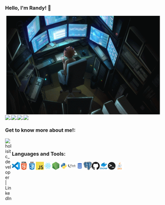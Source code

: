 ### Hello, I'm Randy! 👋

<img align="right" alt="GIF" src="https://github.com/randydhack/randydhack/blob/main/EgUx.gif" width="500" height="320"/>

<a href="https://github.com/randydhack/#gh-dark-mode-only">
  <img height=150 align="center" src="https://github-readme-stats.vercel.app/api?username=randydhack&hide=stars,issues&show_icons=true&theme=react#gh-dark-mode-only" />
</a>
<a href="https://github.com/randydhack/#gh-dark-mode-only">
  <img height=150 align="center" src="https://github-readme-stats.vercel.app/api/top-langs?username=randydhack&layout=compact&langs_count=8&card_width=350&theme=react#gh-dark-mode-only" />
</a>

<a href="https://github.com/randydhack/#gh-light-mode-only">
  <img height=150 align="center" src="https://github-readme-stats.vercel.app/api?username=randydhack&hide=stars,issues&show_icons=true&theme=default#gh-light-mode-only" />
</a>
<a href="https://github.com/randydhack/#gh-light-mode-only">
  <img height=150 align="center" src="https://github-readme-stats.vercel.app/api/top-langs?username=randydhack&layout=compact&langs_count=8&card_width=350&theme=default#gh-light-mode-only" />
</a>

### Get to know more about me!:
<a href="https://www.linkedin.com/in/randy-hac-4577a71b0/"><img align="left" alt="holisitc_developer | LinkedIn" width="22px" src="https://cdn.jsdelivr.net/npm/simple-icons@v3/icons/linkedin.svg" /></a>
<br />
### Languages and Tools:

<img align="left" alt="Visual Studio Code" width="26px" src="https://raw.githubusercontent.com/github/explore/80688e429a7d4ef2fca1e82350fe8e3517d3494d/topics/visual-studio-code/visual-studio-code.png" />
<img align="left" alt="HTML5" width="26px" src="https://raw.githubusercontent.com/github/explore/80688e429a7d4ef2fca1e82350fe8e3517d3494d/topics/html/html.png" />
<img align="left" alt="CSS3" width="26px" src="https://raw.githubusercontent.com/github/explore/80688e429a7d4ef2fca1e82350fe8e3517d3494d/topics/css/css.png" />
<img align="left" alt="JavaScript" width="26px" src="https://raw.githubusercontent.com/github/explore/80688e429a7d4ef2fca1e82350fe8e3517d3494d/topics/javascript/javascript.png" />
<img align="left" alt="React" width="26px" src="https://raw.githubusercontent.com/github/explore/80688e429a7d4ef2fca1e82350fe8e3517d3494d/topics/react/react.png" />
<img align="left" alt="Node.js" width="26px" src="https://raw.githubusercontent.com/github/explore/80688e429a7d4ef2fca1e82350fe8e3517d3494d/topics/nodejs/nodejs.png" />
<img align="left" alt="python" width="26px" src="https://raw.githubusercontent.com/github/explore/80688e429a7d4ef2fca1e82350fe8e3517d3494d/topics/python/python.png" />
<img align="left" alt="flask" width="26px" src="https://raw.githubusercontent.com/github/explore/80688e429a7d4ef2fca1e82350fe8e3517d3494d/topics/flask/flask.png" />
<img align="left" alt="SQL" width="26px" src="https://raw.githubusercontent.com/github/explore/80688e429a7d4ef2fca1e82350fe8e3517d3494d/topics/sql/sql.png" />
<img align="left" alt="PostgreSQL" width="26px" src="https://raw.githubusercontent.com/github/explore/80688e429a7d4ef2fca1e82350fe8e3517d3494d/topics/postgresql/postgresql.png" />
<img align="left" alt="GitHub" width="26px" src="https://raw.githubusercontent.com/github/explore/78df643247d429f6cc873026c0622819ad797942/topics/github/github.png" />
<img align="left" alt="Docker" width="26px" src="https://raw.githubusercontent.com/github/explore/80688e429a7d4ef2fca1e82350fe8e3517d3494d/topics/docker/docker.png" />
<img align="left" alt="Terminal" width="26px" src="https://raw.githubusercontent.com/github/explore/80688e429a7d4ef2fca1e82350fe8e3517d3494d/topics/terminal/terminal.png" />
<img align="left" alt="Java" width="26px" src="https://raw.githubusercontent.com/github/explore/80688e429a7d4ef2fca1e82350fe8e3517d3494d/topics/java/java.png" />


